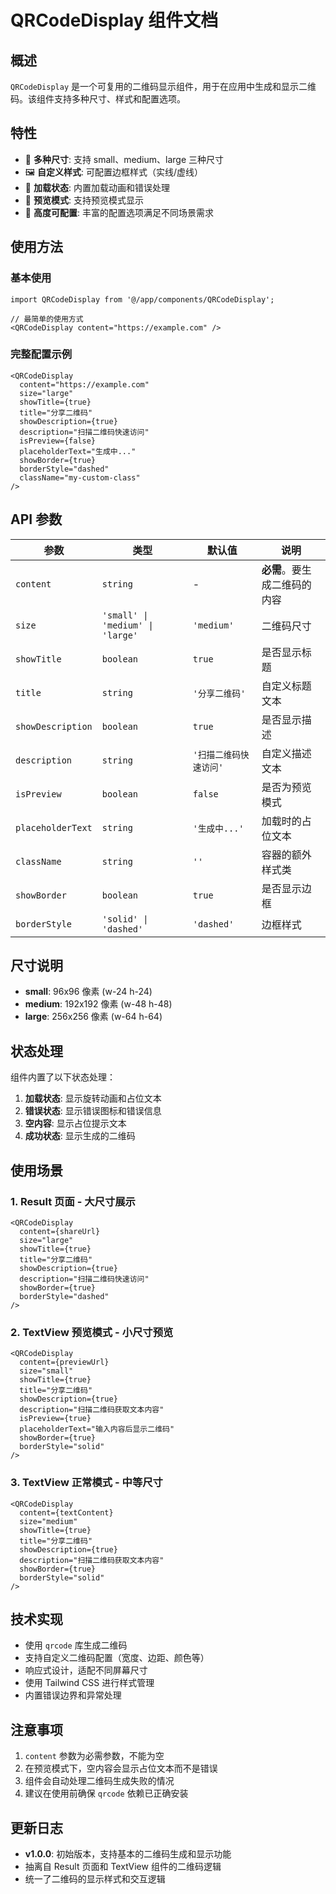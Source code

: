 # QRCodeDisplay 组件文档

## 概述

`QRCodeDisplay` 是一个可复用的二维码显示组件，用于在应用中生成和显示二维码。该组件支持多种尺寸、样式和配置选项。

## 特性

- 🎨 **多种尺寸**: 支持 small、medium、large 三种尺寸
- 🖼️ **自定义样式**: 可配置边框样式（实线/虚线）
- 🔄 **加载状态**: 内置加载动画和错误处理
- 📱 **预览模式**: 支持预览模式显示
- 🎯 **高度可配置**: 丰富的配置选项满足不同场景需求

## 使用方法

### 基本使用

```tsx
import QRCodeDisplay from '@/app/components/QRCodeDisplay';

// 最简单的使用方式
<QRCodeDisplay content="https://example.com" />
```

### 完整配置示例

```tsx
<QRCodeDisplay
  content="https://example.com"
  size="large"
  showTitle={true}
  title="分享二维码"
  showDescription={true}
  description="扫描二维码快速访问"
  isPreview={false}
  placeholderText="生成中..."
  showBorder={true}
  borderStyle="dashed"
  className="my-custom-class"
/>
```

## API 参数

| 参数 | 类型 | 默认值 | 说明 |
|------|------|--------|------|
| `content` | `string` | - | **必需**。要生成二维码的内容 |
| `size` | `'small' \| 'medium' \| 'large'` | `'medium'` | 二维码尺寸 |
| `showTitle` | `boolean` | `true` | 是否显示标题 |
| `title` | `string` | `'分享二维码'` | 自定义标题文本 |
| `showDescription` | `boolean` | `true` | 是否显示描述 |
| `description` | `string` | `'扫描二维码快速访问'` | 自定义描述文本 |
| `isPreview` | `boolean` | `false` | 是否为预览模式 |
| `placeholderText` | `string` | `'生成中...'` | 加载时的占位文本 |
| `className` | `string` | `''` | 容器的额外样式类 |
| `showBorder` | `boolean` | `true` | 是否显示边框 |
| `borderStyle` | `'solid' \| 'dashed'` | `'dashed'` | 边框样式 |

## 尺寸说明

- **small**: 96x96 像素 (w-24 h-24)
- **medium**: 192x192 像素 (w-48 h-48)
- **large**: 256x256 像素 (w-64 h-64)

## 状态处理

组件内置了以下状态处理：

1. **加载状态**: 显示旋转动画和占位文本
2. **错误状态**: 显示错误图标和错误信息
3. **空内容**: 显示占位提示文本
4. **成功状态**: 显示生成的二维码

## 使用场景

### 1. Result 页面 - 大尺寸展示

```tsx
<QRCodeDisplay
  content={shareUrl}
  size="large"
  showTitle={true}
  title="分享二维码"
  showDescription={true}
  description="扫描二维码快速访问"
  showBorder={true}
  borderStyle="dashed"
/>
```

### 2. TextView 预览模式 - 小尺寸预览

```tsx
<QRCodeDisplay
  content={previewUrl}
  size="small"
  showTitle={true}
  title="分享二维码"
  showDescription={true}
  description="扫描二维码获取文本内容"
  isPreview={true}
  placeholderText="输入内容后显示二维码"
  showBorder={true}
  borderStyle="solid"
/>
```

### 3. TextView 正常模式 - 中等尺寸

```tsx
<QRCodeDisplay
  content={textContent}
  size="medium"
  showTitle={true}
  title="分享二维码"
  showDescription={true}
  description="扫描二维码获取文本内容"
  showBorder={true}
  borderStyle="solid"
/>
```

## 技术实现

- 使用 `qrcode` 库生成二维码
- 支持自定义二维码配置（宽度、边距、颜色等）
- 响应式设计，适配不同屏幕尺寸
- 使用 Tailwind CSS 进行样式管理
- 内置错误边界和异常处理

## 注意事项

1. `content` 参数为必需参数，不能为空
2. 在预览模式下，空内容会显示占位文本而不是错误
3. 组件会自动处理二维码生成失败的情况
4. 建议在使用前确保 `qrcode` 依赖已正确安装

## 更新日志

- **v1.0.0**: 初始版本，支持基本的二维码生成和显示功能
- 抽离自 Result 页面和 TextView 组件的二维码逻辑
- 统一了二维码的显示样式和交互逻辑
